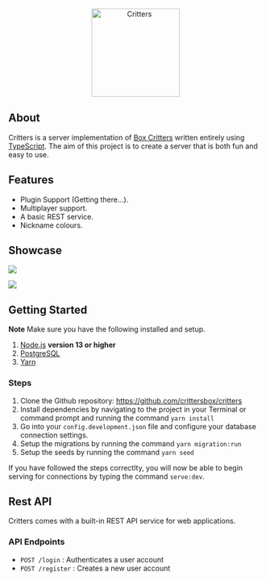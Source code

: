 <div align="center">
  <br />
  <p>
    <a href="#"><img src="https://user-images.githubusercontent.com/38108408/79511435-33de8880-8037-11ea-91b2-a97274fef874.png" width="175" alt="Critters" /></a>
  </p>
</div>

## About

Critters is a server implementation of [Box Critters](https://boxcritters.com) written entirely using [TypeScript](https://www.typescriptlang.org). The aim of this project is to create a server that is both fun and easy to use.

## Features

- Plugin Support (Getting there...).
- Multiplayer support.
- A basic REST service.
- Nickname colours.

## Showcase

![](https://user-images.githubusercontent.com/38108408/79524763-3fdb4200-8059-11ea-9ddc-bd2b23af3d07.png)

![](https://user-images.githubusercontent.com/38108408/79699319-c88af580-8286-11ea-84da-1f38d66d4ec9.png)


## Getting Started

**Note** Make sure you have the following installed and setup.

1. [Node.js](NodeJS) **version 13 or higher**
2. [PostgreSQL](https://www.postgresql.org)
3. [Yarn](https://yarnpkg.com)

### Steps

1. Clone the Github repository: https://github.com/crittersbox/critters
2. Install dependencies by navigating to the project in your Terminal or command prompt and running the command `yarn install`
3. Go into your `config.development.json` file and configure your database connection settings.
4. Setup the migrations by running the command `yarn migration:run`
5. Setup the seeds by running the command `yarn seed`

If you have followed the steps correctlty, you will now be able to begin serving for connections by typing the command `serve:dev`.

## Rest API

Critters comes with a built-in REST API service for web applications.

### API Endpoints

- `POST /login` : Authenticates a user account
- `POST /register` : Creates a new user account